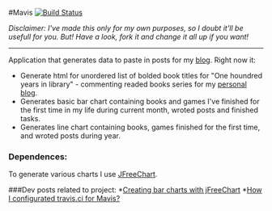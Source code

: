 #Mavis [![Build Status](https://travis-ci.org/Zegis/Mavis.svg?branch=master)](https://travis-ci.org/Zegis/Mavis)

_Disclaimer: I've made this only for my own purposes, so I doubt it'll be usefull for you. But! Have a look, fork it and change it all up if you want!_

---

Application that generates  data to paste in posts for my [blog](http://kofun.pl).
Right now it:
* Generate html for unordered list of bolded book titles for "One houndred years in library" - commenting readed books series for my [personal blog](http://blog.kofun.pl). 
* Generates basic bar chart containing books and games I've finished for the first time in my life during current month, wroted posts and finished tasks.
* Generates line chart containing books, games finished for the first time, and wroted posts during year.

### Dependences:
To generate various charts I use [JFreeChart](http://www.jfree.org/jfreechart/).

###Dev posts related to project:
*[Creating bar charts with jFreeChart](http://kofun.pl/tools/creating-bar-chart-with-jfreechart/)
*[How I configurated travis.ci for Mavis?](http://kofun.pl/various/using-trvis-ci-with-java-eclipse-project/)
